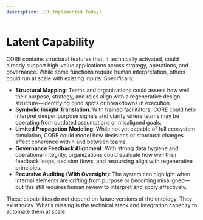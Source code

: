 ```yaml
---
description: (If Implemented Today)
---
```


# Latent Capability

CORE contains structural features that, if technically activated, could already support high-value applications across strategy, operations, and governance. While some functions require human interpretation, others could run at scale with existing inputs. Specifically:

* **Structural Mapping**: Teams and organizations could assess how well their purpose, strategy, and roles align with a regenerative design structure—identifying blind spots or breakdowns in execution.
* **Symbolic Insight Translation**: With trained facilitators, CORE could help interpret deeper purpose signals and clarify where teams may be operating from outdated assumptions or misaligned goals.
* **Limited Propagation Modeling**: While not yet capable of full ecosystem simulation, CORE could model how decisions or structural changes affect coherence within and between teams.
* **Governance Feedback Alignment**: With strong data hygiene and operational integrity, organizations could evaluate how well their feedback loops, decision flows, and resourcing align with regenerative principles.
* **Recursive Auditing (With Oversight)**: The system can highlight when internal elements are drifting from purpose or becoming misaligned—but this still requires human review to interpret and apply effectively.

These capabilities do not depend on future versions of the ontology. They exist today. What’s missing is the technical stack and integration capacity to automate them at scale.
